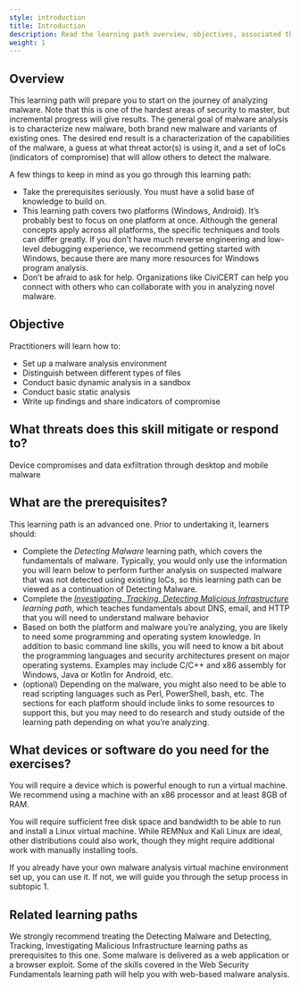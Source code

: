```yaml
---
style: introduction
title: Introduction
description: Read the learning path overview, objectives, associated threats, and prerequisites
weight: 1
---
```


## Overview

This learning path will prepare you to start on the journey of analyzing malware. Note that this is one of the hardest areas of security to master, but incremental progress will give results. The general goal of malware analysis is to characterize new malware, both brand new malware and variants of existing ones. The desired end result is a characterization of the capabilities of the malware, a guess at what threat actor(s) is using it, and a set of IoCs (indicators of compromise) that will allow others to detect the malware.

A few things to keep in mind as you go through this learning path:

- Take the prerequisites seriously. You must have a solid base of knowledge to build on.
- This learning path covers two platforms (Windows, Android). It’s probably best to focus on one platform at once. Although the general concepts apply across all platforms, the specific techniques and tools can differ greatly. If you don’t have much reverse engineering and low-level debugging experience, we recommend getting started with Windows, because there are many more resources for Windows program analysis.
- Don’t be afraid to ask for help. Organizations like CiviCERT can help you connect with others who can collaborate with you in analyzing novel malware.

## Objective

Practitioners will learn how to:

- Set up a malware analysis environment
- Distinguish between different types of files
- Conduct basic dynamic analysis in a sandbox
- Conduct basic static analysis
- Write up findings and share indicators of compromise

## What threats does this skill mitigate or respond to?

Device compromises and data exfiltration through desktop and mobile malware

## What are the prerequisites?

This learning path is an advanced one. Prior to undertaking it, learners should:

- Complete the _Detecting Malware_ learning path, which covers the fundamentals of malware. Typically, you would only use the information you will learn below to perform further analysis on suspected malware that was not detected using existing IoCs, so this learning path can be viewed as a continuation of Detecting Malware.
- Complete the _[Investigating, Tracking, Detecting Malicious Infrastructure](/en/learning-path/1/) learning path_, which teaches fundamentals about DNS, email, and HTTP that you will need to understand malware behavior
- Based on both the platform and malware you’re analyzing, you are likely to need some programming and operating system knowledge. In addition to basic command line skills, you will need to know a bit about the programming languages and security architectures present on major operating systems. Examples may include C/C++ and x86 assembly for Windows, Java or Kotlin for Android, etc.
- (optional) Depending on the malware, you might also need to be able to read scripting languages such as Perl, PowerShell, bash, etc. The sections for each platform should include links to some resources to support this, but you may need to do research and study outside of the learning path depending on what you’re analyzing.

## What devices or software do you need for the exercises?

You will require a device which is powerful enough to run a virtual machine. We recommend using a machine with an x86 processor and at least 8GB of RAM.

You will require sufficient free disk space and bandwidth to be able to run and install a Linux virtual machine. While REMNux and Kali Linux are ideal, other distributions could also work, though they might require additional work with manually installing tools.

If you already have your own malware analysis virtual machine environment set up, you can use it. If not, we will guide you through the setup process in subtopic 1.

## Related learning paths

We strongly recommend treating the Detecting Malware and Detecting, Tracking, Investigating Malicious Infrastructure learning paths as prerequisites to this one.
Some malware is delivered as a web application or a browser exploit. Some of the skills covered in the Web Security Fundamentals learning path will help you with web-based malware analysis.
